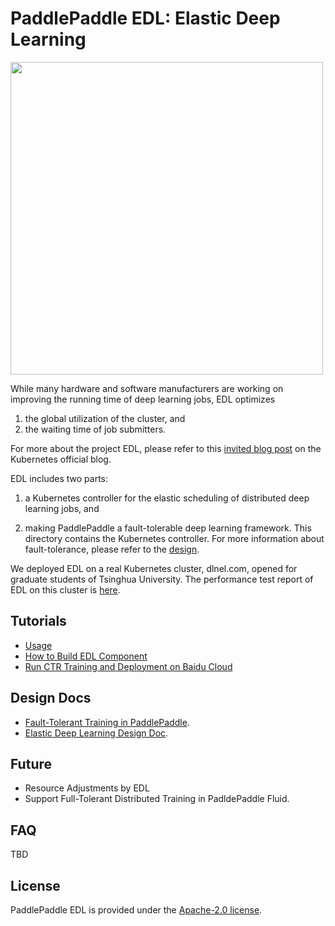 # PaddlePaddle EDL: Elastic Deep Learning

<img src="logo/edl.png" width="500">

While many hardware and software manufacturers are working on
improving the running time of deep learning jobs, EDL optimizes

1. the global utilization of the cluster, and
1. the waiting time of job submitters.

For more about the project EDL, please refer to this [invited blog
post](https://kubernetes.io/blog/2017/12/paddle-paddle-fluid-elastic-learning/)
on the Kubernetes official blog.

EDL includes two parts:

1. a Kubernetes controller for the elastic scheduling of distributed
   deep learning jobs, and

1. making PaddlePaddle a fault-tolerable deep learning framework.
   This directory contains the Kubernetes controller.  For more
   information about fault-tolerance, please refer to the
   [design](./doc/fault_tolerance.md).

We deployed EDL on a real Kubernetes cluster, dlnel.com, opened for
graduate students of Tsinghua University.  The performance test report
of EDL on this cluster is
[here](https://github.com/PaddlePaddle/cloud/blob/develop/doc/edl/experiment/README.md).

## Tutorials

- [Usage](./doc/usage.md)
- [How to Build EDL Component](./doc/build.md)
- [Run CTR Training and Deployment on Baidu Cloud](./example/ctr/deploy_ctr_on_baidu_cloud_cn.rst)

## Design Docs

- [Fault-Tolerant Training in PaddlePaddle](https://github.com/PaddlePaddle/Paddle/tree/develop/doc/v2/design/cluster_train).
- [Elastic Deep Learning Design Doc](./doc/edl_design_doc.md).

## Future

- Resource Adjustments by EDL
- Support Full-Tolerant Distributed Training in PadldePaddle Fluid.

## FAQ

TBD

## License

PaddlePaddle EDL is provided under the [Apache-2.0 license](LICENSE).
